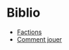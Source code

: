 # Biblio 
- [Factions](https://github.com/McBigProject/Minecraft_Big_Adventure/tree/0bfd2e33a8604d40f2d84d42c21536a615c03b90/Documentation/Factions)
- [Comment jouer](https://github.com/McBigProject/Minecraft_Big_Adventure/blob/main/Documentation/Comment%20jouer/README.md)
